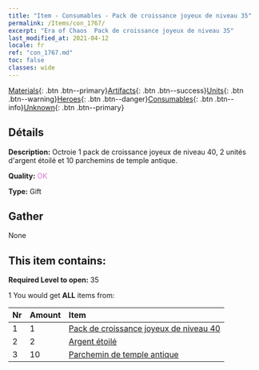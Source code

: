```yaml
---
title: "Item - Consumables - Pack de croissance joyeux de niveau 35"
permalink: /Items/con_1767/
excerpt: "Era of Chaos  Pack de croissance joyeux de niveau 35"
last_modified_at: 2021-04-12
locale: fr
ref: "con_1767.md"
toc: false
classes: wide
---
```

 [Materials](/fr/Items/){: .btn .btn--primary}[Artifacts](/fr/Items/Artifacts/){: .btn .btn--success}[Units](/fr/Items/Units/){: .btn .btn--warning}[Heroes](/fr/Items/Heroes/){: .btn .btn--danger}[Consumables](/fr/Items/Consumables/){: .btn .btn--info}[Unknown](/fr/Items/Unknown/){: .btn .btn--primary}

## Détails
 **Description:** Octroie 1 pack de croissance joyeux de niveau 40, 2 unités d'argent étoilé et 10 parchemins de temple antique.

 **Quality:** <span style="color: #DA70D6">OK</span>

 **Type:** Gift

## Gather

  None

## This item contains:

 **Required Level to open:** 35

 1 You would get **ALL** items  from:

  | Nr | Amount |     Item    |
  |:---|:-------|:------------|
  | 1 | 1 | [Pack de croissance joyeux de niveau 40](/fr/Items/con_1768/) | 
  | 2 | 2 | [Argent étoilé](/fr/Items/con_969/) | 
  | 3 | 10 | [Parchemin de temple antique](/fr/Items/con_697/) | 
